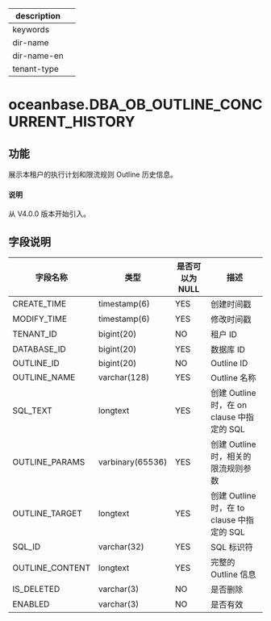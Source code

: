 |description||
|---|---|
|keywords||
|dir-name||
|dir-name-en||
|tenant-type||

# oceanbase.DBA_OB_OUTLINE_CONCURRENT_HISTORY

## 功能

展示本租户的执行计划和限流规则 Outline 历史信息。

<main id="notice" type='explain'>
  <h4>说明</h4>
  <p>从 V4.0.0 版本开始引入。</p>
</main>

## 字段说明

| 字段名称 | 类型 | 是否可以为 NULL | 描述 |
| --- | --- | --- | --- |
| CREATE_TIME     | timestamp(6)     | YES  | 创建时间戳   |
| MODIFY_TIME     | timestamp(6)     | YES  | 修改时间戳    |
| TENANT_ID | bigint(20) | NO | 租户 ID |
| DATABASE_ID | bigint(20) | YES | 数据库 ID |
| OUTLINE_ID | bigint(20) | NO | Outline ID |
| OUTLINE_NAME | varchar(128) | YES | Outline 名称 |
| SQL_TEXT | longtext | YES | 创建 Outline 时，在 on clause 中指定的 SQL |
| OUTLINE_PARAMS | varbinary(65536) | YES | 创建 Outline 时，相关的限流规则参数 |
| OUTLINE_TARGET | longtext | YES | 创建 Outline 时，在 to clause 中指定的 SQL |
| SQL_ID | varchar(32) | YES | SQL 标识符 |
| OUTLINE_CONTENT | longtext | YES | 完整的 Outline 信息 |
| IS_DELETED | varchar(3) | NO | 是否删除 |
| ENABLED | varchar(3) | NO | 是否有效 |
